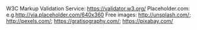 W3C Markup Validation Service: https://validator.w3.org/
Placeholder.com: e.g.http://via.placeholder.com/640x360
Free images: http://unsplash.com/; http://pexels.com/; https://gratisography.com/; https://pixabay.com/
